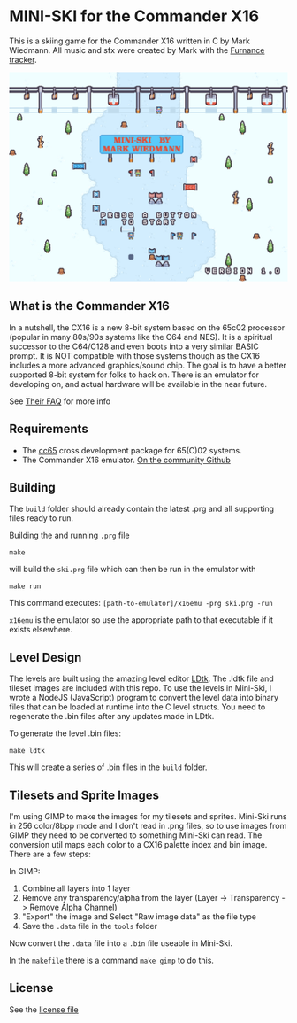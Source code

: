 # MINI-SKI for the Commander X16
This is a skiing game for the Commander X16 written in C by Mark Wiedmann. All music and sfx were created by Mark with the [Furnance tracker](https://github.com/tildearrow/furnace). 

![Ski Image](Ski-cx16-image.jpg)

## What is the Commander X16
In a nutshell, the CX16 is a new 8-bit system based on the 65c02 processor (popular in many 80s/90s systems like the C64 and NES). It is a spiritual successor to the C64/C128 and even boots into a very similar BASIC prompt. It is NOT compatible with those systems though as the CX16 includes a more advanced graphics/sound chip. The goal is to have a better supported 8-bit system for folks to hack on. There is an emulator for developing on, and actual hardware will be available in the near future.

See [Their FAQ](https://cx16forum.com/faq.html) for more info

## Requirements
- The [cc65](https://cc65.github.io/) cross development package for 65(C)02 systems.
- The Commander X16 emulator. [On the community Github](https://github.com/X16Community/x16-emulator)

## Building
The `build` folder should already contain the latest .prg and all supporting files ready to run.

Building the and running `.prg` file
```
make
``` 
will build the `ski.prg` file which can then be run in the emulator with

```
make run
```
This command executes: `[path-to-emulator]/x16emu -prg ski.prg -run`

`x16emu` is the emulator so use the appropriate path to that executable if it exists elsewhere.

## Level Design
The levels are built using the amazing level editor [LDtk](https://ldtk.io/). The .ldtk file and tileset images are included with this repo. To use the levels in Mini-Ski, I wrote a NodeJS (JavaScript) program to convert the level data into binary files that can be loaded at runtime into the C level structs. You need to regenerate the .bin files after any updates made in LDtk.

To generate the level .bin files:
```
make ldtk
```
This will create a series of .bin files in the `build` folder.

## Tilesets and Sprite Images
I'm using GIMP to make the images for my tilesets and sprites. Mini-Ski runs in 256 color/8bpp mode and I don't read in .png files, so to use images from GIMP they need to be converted to something Mini-Ski can read. The conversion util maps each color to a CX16 palette index and bin image. There are a few steps:

In GIMP:

1. Combine all layers into 1 layer
1. Remove any transparency/alpha from the layer (Layer -> Transparency -> Remove Alpha Channel)
1. "Export" the image and Select "Raw image data" as the file type
1. Save the `.data` file in the `tools` folder

Now convert the `.data` file into a `.bin` file useable in Mini-Ski.

In the `makefile` there is a command `make gimp` to do this.

## License
See the [license file](./license.md)